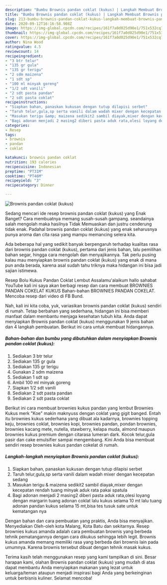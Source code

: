 ```yaml
---
description: "Bumbu Brownis pandan coklat (kukus) | Langkah Membuat Brownis pandan coklat (kukus) Yang Menggugah Selera"
title: "Bumbu Brownis pandan coklat (kukus) | Langkah Membuat Brownis pandan coklat (kukus) Yang Menggugah Selera"
slug: 213-bumbu-brownis-pandan-coklat-kukus-langkah-membuat-brownis-pandan-coklat-kukus-yang-menggugah-selera
date: 2020-09-12T16:16:58.908Z
image: https://img-global.cpcdn.com/recipes/161f7a0d025d90e1/751x532cq70/brownis-pandan-coklat-kukus-foto-resep-utama.jpg
thumbnail: https://img-global.cpcdn.com/recipes/161f7a0d025d90e1/751x532cq70/brownis-pandan-coklat-kukus-foto-resep-utama.jpg
cover: https://img-global.cpcdn.com/recipes/161f7a0d025d90e1/751x532cq70/brownis-pandan-coklat-kukus-foto-resep-utama.jpg
author: Nina Wood
ratingvalue: 4.5
reviewcount: 14
recipeingredient:
- "3 btr telur"
- "135 gr gula"
- "135 gr terigu"
- "2 sdm maizena"
- "1 sdt sp"
- "100 ml minyak goreng"
- "1/2 sdt vanili"
- "2 sdt pasta pandan"
- "2 sdt pasta coklat"
recipeinstructions:
- "Siapkan bahan, panaskan kukusan dengan tutup dilapisi serbet"
- "Taruh telur,gula,sp serta vanili dalam wadah mixer dengan kecepatan sedang"
- "Masukan terigu &amp; maizena sedikit2 sambil diayak,mixer dengan kecepatan rendah tuang minyak aduk rata pakai spatula"
- "Bagi adonan menjadi 2 masing2 diberi pasta aduk rata,olesi loyang dengan margarin tuang adonan coklat lalu kukus selama 10 mt lalu tuang adonan pandan kukus selama 15 mt,bisa tes tusuk sate untuk kematangan nya"
categories:
- Resep
tags:
- brownis
- pandan
- coklat

katakunci: brownis pandan coklat 
nutrition: 193 calories
recipecuisine: Indonesian
preptime: "PT31M"
cooktime: "PT46M"
recipeyield: "3"
recipecategory: Dinner

---
```



![Brownis pandan coklat (kukus)](https://img-global.cpcdn.com/recipes/161f7a0d025d90e1/751x532cq70/brownis-pandan-coklat-kukus-foto-resep-utama.jpg)

Sedang mencari ide resep brownis pandan coklat (kukus) yang Enak Banget? Cara membuatnya memang susah-susah gampang. seandainya salah mengolah maka hasilnya Tidak Memuaskan dan justru cenderung tidak enak. Padahal brownis pandan coklat (kukus) yang enak seharusnya punya aroma dan cita rasa yang mampu memancing selera kita.

Ada beberapa hal yang sedikit banyak berpengaruh terhadap kualitas rasa dari brownis pandan coklat (kukus), pertama dari jenis bahan, lalu pemilihan bahan segar, hingga cara mengolah dan menyajikannya. Tak perlu pusing kalau mau menyiapkan brownis pandan coklat (kukus) yang enak di mana pun anda berada, karena asal sudah tahu triknya maka hidangan ini bisa jadi sajian istimewa.

Resep Bolu Kukus Pandan Coklat Lembut Assalamu&#39;alaikum hallo sahabat YouTube kali ini saya akan berbagi resep dan cara membuat BROWNIES PANDAN COKELAT KUKUS Bahan-bahan BROWNIES PANDAN COKELAT. Mencoba resep dari video di FB Bund.


Nah, kali ini kita coba, yuk, variasikan brownis pandan coklat (kukus) sendiri di rumah. Tetap berbahan yang sederhana, hidangan ini bisa memberi manfaat dalam membantu menjaga kesehatan tubuh kita. Anda dapat menyiapkan Brownis pandan coklat (kukus) menggunakan 9 jenis bahan dan 4 langkah pembuatan. Berikut ini cara untuk membuat hidangannya.

<!--inarticleads1-->

##### Bahan-bahan dan bumbu yang dibutuhkan dalam menyiapkan Brownis pandan coklat (kukus):

1. Sediakan 3 btr telur
1. Sediakan 135 gr gula
1. Sediakan 135 gr terigu
1. Gunakan 2 sdm maizena
1. Sediakan 1 sdt sp
1. Ambil 100 ml minyak goreng
1. Siapkan 1/2 sdt vanili
1. Sediakan 2 sdt pasta pandan
1. Sediakan 2 sdt pasta coklat


Berikut ini cara membuat brownies kukus pandan yang lembut Brownies Kukus merk &#34;Koe&#34; makin maknyuss dengan coklat yang gigit banged. Entah itu brownies kukus sederhana yang dibuat ala kadarnya, brownies topping keju, brownies coklat, brownies kopi, brownies pandan, pondan brownies, brownies kacang mete, nutella, stawberry, kelapa muda, almond maupun brownies kukus premium dengan citarasa lumeran dark. Kocok telur,gula pasir dan cake emulsifier sampai mengembang. Kini Anda bisa membuat sendiri resep brownies kukus pandan cokelat di rumah. 

<!--inarticleads2-->

##### Langkah-langkah menyiapkan Brownis pandan coklat (kukus):

1. Siapkan bahan, panaskan kukusan dengan tutup dilapisi serbet
1. Taruh telur,gula,sp serta vanili dalam wadah mixer dengan kecepatan sedang
1. Masukan terigu &amp; maizena sedikit2 sambil diayak,mixer dengan kecepatan rendah tuang minyak aduk rata pakai spatula
1. Bagi adonan menjadi 2 masing2 diberi pasta aduk rata,olesi loyang dengan margarin tuang adonan coklat lalu kukus selama 10 mt lalu tuang adonan pandan kukus selama 15 mt,bisa tes tusuk sate untuk kematangan nya


Dengan bahan dan cara pembuatan yang praktis, Anda bisa menyajikan. Menyediakan Oleh-oleh kota Malang, Kota Batu dan sekitarnya. Resep brownies kukus amanda adalah cara pembuatan brownis yang berbeda tehnik pematangannya dengan cara dikukus sehingga lebih legit. Brownis kukus amanda memang memiliki rasa yang berbeda dari brownis lain pada umumnya. Karena brownis tersebut dibuat dengan tehnik masak kukus. 

Terima kasih telah menggunakan resep yang kami tampilkan di sini. Besar harapan kami, olahan Brownis pandan coklat (kukus) yang mudah di atas dapat membantu Anda menyiapkan makanan yang lezat untuk keluarga/teman ataupun menjadi inspirasi bagi Anda yang berkeinginan untuk berbisnis kuliner. Selamat mencoba!
